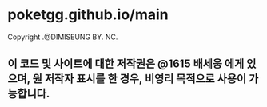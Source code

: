 # poketgg.github.io/main

Copyright .@DIMISEUNG BY. NC.
## 이 코드 및 사이트에 대한 저작권은 @1615 배세웅 에게 있으며, 원 저작자 표시를 한 경우, 비영리 목적으로 사용이 가능합니다.
